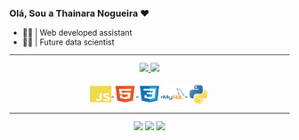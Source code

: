 ### Olá, Sou a Thainara Nogueira ❤


- 👩‍💻 | Web developed assistant 
- 👩‍💻 | Future data scientist 
<hr>
<div align="center">
  <a href="https://github.com/NogueiraThainara">
  <img height="150em" src="https://github-readme-stats.vercel.app/api?username=NogueiraThainara&show_icons=true&theme=dracula&include_all_commits=true&count_private=true"/>
  <img height="150em" src="https://github-readme-stats.vercel.app/api/top-langs/?username=NogueiraThainara&layout=compact&langs_count=7&theme=dracula"/>
</div>
<div align="center"><br>
  <img align="center" alt="thainara-Js" height="30" width="40" src="https://raw.githubusercontent.com/devicons/devicon/master/icons/javascript/javascript-plain.svg">
  <img align="center" alt="thainara-HTML" height="30" width="40" src="https://raw.githubusercontent.com/devicons/devicon/master/icons/html5/html5-original.svg">
  <img align="center" alt="thainara-CSS" height="30" width="40" src="https://raw.githubusercontent.com/devicons/devicon/master/icons/css3/css3-original.svg">
  <img align="center" alt="thainara-MySQL" height="40" width="40" src="https://raw.githubusercontent.com/devicons/devicon/master/icons/mysql/mysql-original-wordmark.svg">
  <img align="center" alt="thainara-Python" height="40" width="40" src="https://raw.githubusercontent.com/devicons/devicon/master/icons/python/python-original.svg">
  
  
</div>
<hr>
<div align="center"> 
  <a href="https://discord.com/channels/938873207501520946/938873208218742865" target="_blank"><img src="https://img.shields.io/badge/Discord-7289DA?style=for-the-badge&logo=discord&logoColor=white" target="_blank"></a> 
  <a href = "mailto:thainara.nogueira99@gmail.com"><img src="https://img.shields.io/badge/-Gmail-%23333?style=for-the-badge&logo=gmail&logoColor=white" target="_blank"></a>
  <a href="https://www.linkedin.com/in/thainara-nogueira-36a27a1a0/" target="_blank"><img src="https://img.shields.io/badge/-LinkedIn-%230077B5?style=for-the-badge&logo=linkedin&logoColor=white" target="_blank"></a> 
</div>

